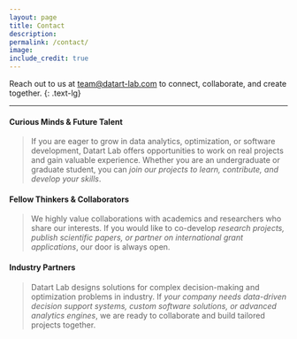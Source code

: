 ```yaml
---
layout: page
title: Contact
description: 
permalink: /contact/
image:
include_credit: true
---
```

Reach out to us at [team@datart-lab.com](mailto:team@datart-lab.com) to connect, collaborate, and create together. 
{: .text-lg}
***

#### Curious Minds & Future Talent
> If you are eager to grow in data analytics, optimization, or software development, Datart Lab offers opportunities to work on real projects and gain valuable experience. Whether you are an undergraduate or graduate student, you can *join our projects to learn, contribute, and develop your skills*.

#### Fellow Thinkers & Collaborators
> We highly value collaborations with academics and researchers who share our interests. If you would like to co-develop *research projects, publish scientific papers, or partner on international grant applications*, our door is always open.

#### Industry Partners
> Datart Lab designs solutions for complex decision-making and optimization problems in industry. If *your company needs data-driven decision support systems, custom software solutions, or advanced analytics engines*, we are ready to collaborate and build tailored projects together.